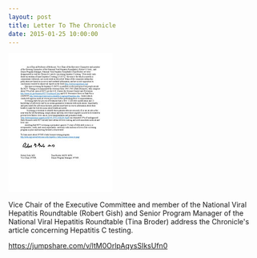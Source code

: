 ```yaml
---
layout: post
title: Letter To The Chronicle
date: 2015-01-25 10:00:00
---
```


![](/assets/images/letter-to-the-chronicle.jpg)

Vice Chair of the Executive Committee and member of the National Viral Hepatitis Roundtable (Robert Gish) and Senior Program Manager of the National Viral Hepatitis Roundtable (Tina Broder) address the Chronicle's article concerning Hepatitis C testing.

<https://jumpshare.com/v/ltM0OrlpAqysSIksUfn0>
